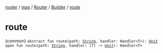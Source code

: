 [router](../../../index.md) / [max](../../index.md) / [Router](../index.md) / [Builder](index.md) / [route](./route.md)

# route

(common) `abstract fun route(path: `[`String`](https://kotlinlang.org/api/latest/jvm/stdlib/kotlin/-string/index.html)`, handler: Handler<T>): `[`Unit`](https://kotlinlang.org/api/latest/jvm/stdlib/kotlin/-unit/index.html)
`open fun route(path: `[`String`](https://kotlinlang.org/api/latest/jvm/stdlib/kotlin/-string/index.html)`, handler: (T) -> `[`Unit`](https://kotlinlang.org/api/latest/jvm/stdlib/kotlin/-unit/index.html)`): Handler<T>`
